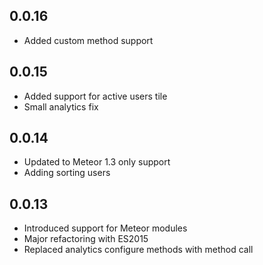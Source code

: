 ## 0.0.16
- Added custom method support

## 0.0.15
- Added support for active users tile
- Small analytics fix

## 0.0.14
- Updated to Meteor 1.3 only support
- Adding sorting users

## 0.0.13
- Introduced support for Meteor modules
- Major refactoring with ES2015
- Replaced analytics configure methods with method call
